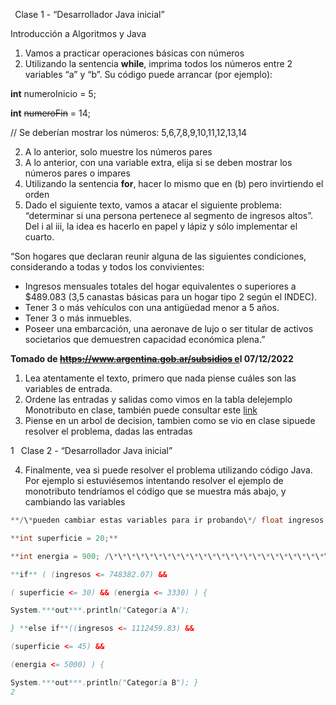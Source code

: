 ﻿` `Clase 1 - “Desarrollador Java inicial”

Introducción a Algoritmos y Java

1. Vamos a practicar operaciones básicas con números
1. Utilizando la sentencia **while**, imprima todos los números entre 2 variables “a” y “b”. Su código puede arrancar (por ejemplo):

**int** numeroInicio = 5;

**int** ~~numeroFin~~ = 14;

// Se deberían mostrar los números: 5,6,7,8,9,10,11,12,13,14

2. A lo anterior, solo muestre los números pares
2. A lo anterior, con una variable extra, elija si se deben mostrar los números pares o impares
2. Utilizando la sentencia **for**, hacer lo mismo que en (b) pero invirtiendo el orden
2. Dado el siguiente texto, vamos a atacar el siguiente problema: “determinar si una persona pertenece al segmento de ingresos altos”. Del i al iii, la idea es hacerlo en papel y lápiz y sólo implementar el cuarto.

“Son hogares que declaran reunir alguna de las siguientes condiciones, considerando a todas y todos los convivientes:

- Ingresos mensuales totales del hogar equivalentes o superiores a $489.083 (3,5 canastas básicas para un hogar tipo 2 según el INDEC).
- Tener 3 o más vehículos con una antigüedad menor a 5 años.
- Tener 3 o más inmuebles.
- Poseer una embarcación, una aeronave de lujo o ser titular de activos societarios que demuestren capacidad económica plena.”

**Tomado de [~~https://www.argentina.gob.ar/subsidios~~ e](https://www.argentina.gob.ar/subsidios)l 07/12/2022**

1. Lea atentamente el texto, primero que nada piense cuáles son las variables de entrada.
1. Ordene las entradas y salidas como vimos en la tabla delejemplo Monotributo en clase, también puede consultar este [link](https://es.frwiki.wiki/wiki/Table_de_d%C3%A9cision)
1. Piense en un arbol de decision, tambien como se vio en clase sipuede resolver el problema, dadas las entradas

1
` `Clase 2 - “Desarrollador Java inicial”

4. Finalmente, vea si puede resolver el problema utilizando código Java. Por ejemplo si estuviésemos intentando resolver el ejemplo de monotributo tendríamos el  código que se muestra más abajo, y cambiando las variables

```java
**/\*pueden cambiar estas variables para ir probando\*/ float ingresos = 299000;**

**int superficie = 20;**

**int energia = 900; /\*\*\*\*\*\*\*\*\*\*\*\*\*\*\*\*\*\*\*\*\*\*\*\*\*\*\*\*\*\*\*\*\*\*\*\*\*\*\*\*\*\*\*\*\*/**

**if** ( (ingresos <= 748382.07) &&

( superficie <= 30) && (energia <= 3330) ) {

System.***out***.println("Categoría A");

} **else if**((ingresos <= 1112459.83) &&

(superficie <= 45) &&

(energia <= 5000) ) {

System.***out***.println("Categoría B"); }
2
```